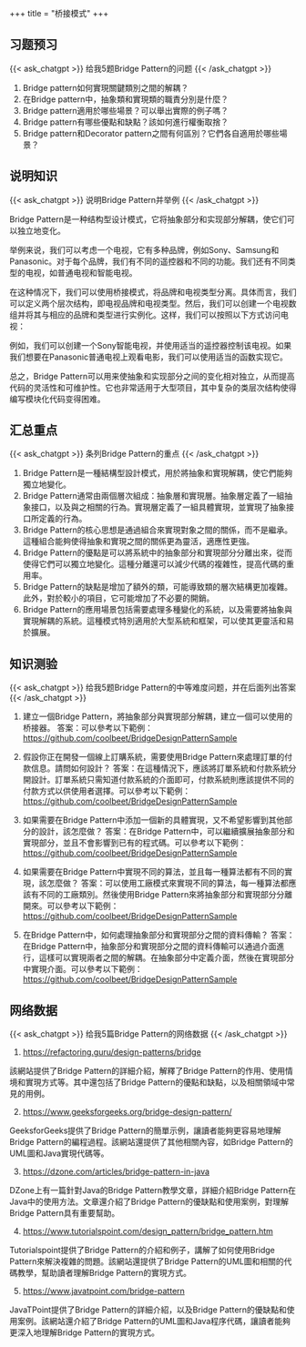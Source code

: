+++
title = "桥接模式"
+++
## 习题预习
{{< ask_chatgpt >}}
给我5题Bridge Pattern的问题
{{< /ask_chatgpt >}}



1. Bridge pattern如何實現關鍵類別之間的解耦？
2. 在Bridge pattern中，抽象類和實現類的職責分別是什麼？
3. Bridge pattern適用於哪些場景？可以舉出實際的例子嗎？
4. Bridge pattern有哪些優點和缺點？該如何進行權衡取捨？
5. Bridge pattern和Decorator pattern之間有何區別？它們各自適用於哪些場景？   

## 说明知识
{{< ask_chatgpt >}}
说明Bridge Pattern并举例
{{< /ask_chatgpt >}}



Bridge Pattern是一种结构型设计模式，它将抽象部分和实现部分解耦，使它们可以独立地变化。

举例来说，我们可以考虑一个电视，它有多种品牌，例如Sony、Samsung和Panasonic。对于每个品牌，我们有不同的遥控器和不同的功能。我们还有不同类型的电视，如普通电视和智能电视。

在这种情况下，我们可以使用桥接模式，将品牌和电视类型分离。具体而言，我们可以定义两个层次结构，即电视品牌和电视类型。然后，我们可以创建一个电视数组并将其与相应的品牌和类型进行实例化。这样，我们可以按照以下方式访问电视：

例如，我们可以创建一个Sony智能电视，并使用适当的遥控器控制该电视。如果我们想要在Panasonic普通电视上观看电影，我们可以使用适当的函数实现它。

总之，Bridge Pattern可以用来使抽象和实现部分之间的变化相对独立，从而提高代码的灵活性和可维护性。它也非常适用于大型项目，其中复杂的类层次结构使得编写模块化代码变得困难。   

## 汇总重点
{{< ask_chatgpt >}}
条列Bridge Pattern的重点
{{< /ask_chatgpt >}}



1. Bridge Pattern是一種結構型設計模式，用於將抽象和實現解耦，使它們能夠獨立地變化。
2. Bridge Pattern通常由兩個層次組成：抽象層和實現層。抽象層定義了一組抽象接口，以及與之相關的行為。實現層定義了一組具體實現，並實現了抽象接口所定義的行為。
3. Bridge Pattern的核心思想是通過組合來實現對象之間的關係，而不是繼承。這種組合能夠使得抽象和實現之間的關係更為靈活，適應性更強。
4. Bridge Pattern的優點是可以將系統中的抽象部分和實現部分分離出來，從而使得它們可以獨立地變化。這種分離還可以減少代碼的複雜性，提高代碼的重用率。
5. Bridge Pattern的缺點是增加了額外的類，可能導致類的層次結構更加複雜。此外，對於較小的項目，它可能增加了不必要的開銷。
6. Bridge Pattern的應用場景包括需要處理多種變化的系統，以及需要將抽象與實現解耦的系統。這種模式特別適用於大型系統和框架，可以使其更靈活和易於擴展。   

## 知识测验
{{< ask_chatgpt >}}
给我5题Bridge Pattern的中等难度问题，并在后面列出答案
{{< /ask_chatgpt >}}



1. 建立一個Bridge Pattern，將抽象部分與實現部分解耦，建立一個可以使用的桥接器。
答案：可以參考以下範例：https://github.com/coolbeet/BridgeDesignPatternSample

2. 假設你正在開發一個線上訂購系統，需要使用Bridge Pattern來處理訂單的付款信息。請問如何設計？
答案：在這種情況下，應該將訂單系統和付款系統分開設計。訂單系統只需知道付款系統的介面即可，付款系統則應該提供不同的付款方式以供使用者選擇。可以參考以下範例：https://github.com/coolbeet/BridgeDesignPatternSample

3. 如果需要在Bridge Pattern中添加一個新的具體實現，又不希望影響到其他部分的設計，該怎麼做？
答案：在Bridge Pattern中，可以繼續擴展抽象部分和實現部分，並且不會影響到已有的程式碼。可以參考以下範例：https://github.com/coolbeet/BridgeDesignPatternSample

4. 如果需要在Bridge Pattern中實現不同的算法，並且每一種算法都有不同的實現，該怎麼做？
答案：可以使用工廠模式來實現不同的算法，每一種算法都應該有不同的工廠類別。然後使用Bridge Pattern來將抽象部分和實現部分分離開來。可以參考以下範例：https://github.com/coolbeet/BridgeDesignPatternSample

5. 在Bridge Pattern中，如何處理抽象部分和實現部分之間的資料傳輸？
答案：在Bridge Pattern中，抽象部分和實現部分之間的資料傳輸可以通過介面進行，這樣可以實現兩者之間的解耦。在抽象部分中定義介面，然後在實現部分中實現介面。可以參考以下範例：https://github.com/coolbeet/BridgeDesignPatternSample   

## 网络数据
{{< ask_chatgpt >}}
给我5篇Bridge Pattern的网络数据
{{< /ask_chatgpt >}}



1. https://refactoring.guru/design-patterns/bridge 

該網站提供了Bridge Pattern的詳細介紹，解釋了Bridge Pattern的作用、使用情境和實現方式等。其中還包括了Bridge Pattern的優點和缺點，以及相關領域中常見的用例。

2. https://www.geeksforgeeks.org/bridge-design-pattern/ 

GeeksforGeeks提供了Bridge Pattern的簡單示例，讓讀者能夠更容易地理解Bridge Pattern的編程過程。該網站還提供了其他相關內容，如Bridge Pattern的UML圖和Java實現代碼等。

3. https://dzone.com/articles/bridge-pattern-in-java 

DZone上有一篇針對Java的Bridge Pattern教學文章，詳細介紹Bridge Pattern在Java中的使用方法。文章還介紹了Bridge Pattern的優缺點和使用案例，對理解Bridge Pattern具有重要幫助。

4. https://www.tutorialspoint.com/design_pattern/bridge_pattern.htm 

Tutorialspoint提供了Bridge Pattern的介紹和例子，講解了如何使用Bridge Pattern來解決複雜的問題。該網站還提供了Bridge Pattern的UML圖和相關的代碼教學，幫助讀者理解Bridge Pattern的實現方式。

5. https://www.javatpoint.com/bridge-pattern 

JavaTPoint提供了Bridge Pattern的詳細介紹，以及Bridge Pattern的優缺點和使用案例。該網站還介紹了Bridge Pattern的UML圖和Java程序代碼，讓讀者能夠更深入地理解Bridge Pattern的實現方式。   


